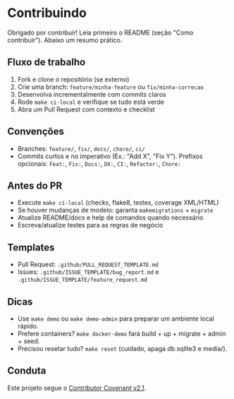 # Contribuindo

Obrigado por contribuir! Leia primeiro o README (seção "Como contribuir"). Abaixo um resumo prático.

## Fluxo de trabalho
1) Fork e clone o repositório (se externo)
2) Crie uma branch: `feature/minha-feature` ou `fix/minha-correcao`
3) Desenvolva incrementalmente com commits claros
4) Rode `make ci-local` e verifique se tudo está verde
5) Abra um Pull Request com contexto e checklist

## Convenções
- Branches: `feature/`, `fix/`, `docs/`, `chore/`, `ci/`
- Commits curtos e no imperativo (Ex.: "Add X", "Fix Y"). Prefixos opcionais: `Feat:`, `Fix:`, `Docs:`, `DX:`, `CI:`, `Refactor:`, `Chore:`

## Antes do PR
- Execute `make ci-local` (checks, flake8, testes, coverage XML/HTML)
- Se houver mudanças de modelo: garanta `makemigrations` + `migrate`
- Atualize README/docs e help de comandos quando necessário
- Escreva/atualize testes para as regras de negócio

## Templates
- Pull Request: `.github/PULL_REQUEST_TEMPLATE.md`
- Issues: `.github/ISSUE_TEMPLATE/bug_report.md` e `.github/ISSUE_TEMPLATE/feature_request.md`

## Dicas
- Use `make demo` ou `make demo-admin` para preparar um ambiente local rápido.
- Prefere containers? `make docker-demo` fará build + up + migrate + admin + seed.
- Precisou resetar tudo? `make reset` (cuidado, apaga db.sqlite3 e media/).

## Conduta
Este projeto segue o [Contributor Covenant v2.1](./CODE_OF_CONDUCT.md).
